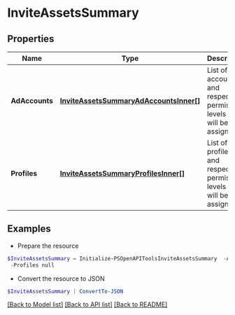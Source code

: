 # InviteAssetsSummary
## Properties

Name | Type | Description | Notes
------------ | ------------- | ------------- | -------------
**AdAccounts** | [**InviteAssetsSummaryAdAccountsInner[]**](InviteAssetsSummaryAdAccountsInner.md) | List of ad account IDs and respective permission levels that will be assigned. | [optional] 
**Profiles** | [**InviteAssetsSummaryProfilesInner[]**](InviteAssetsSummaryProfilesInner.md) | List of profile IDs and respective permission levels that will be assigned. | [optional] 

## Examples

- Prepare the resource
```powershell
$InviteAssetsSummary = Initialize-PSOpenAPIToolsInviteAssetsSummary  -AdAccounts null `
 -Profiles null
```

- Convert the resource to JSON
```powershell
$InviteAssetsSummary | ConvertTo-JSON
```

[[Back to Model list]](../README.md#documentation-for-models) [[Back to API list]](../README.md#documentation-for-api-endpoints) [[Back to README]](../README.md)

